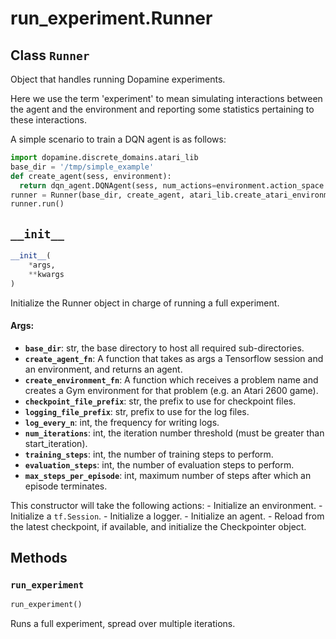 <div itemscope itemtype="http://developers.google.com/ReferenceObject">
<meta itemprop="name" content="run_experiment.Runner" />
<meta itemprop="path" content="Stable" />
<meta itemprop="property" content="__init__"/>
<meta itemprop="property" content="run_experiment"/>
</div>

# run_experiment.Runner

## Class `Runner`

Object that handles running Dopamine experiments.

Here we use the term 'experiment' to mean simulating interactions between the
agent and the environment and reporting some statistics pertaining to these
interactions.

A simple scenario to train a DQN agent is as follows:

```python
import dopamine.discrete_domains.atari_lib
base_dir = '/tmp/simple_example'
def create_agent(sess, environment):
  return dqn_agent.DQNAgent(sess, num_actions=environment.action_space.n)
runner = Runner(base_dir, create_agent, atari_lib.create_atari_environment)
runner.run()
```

<h2 id="__init__"><code>__init__</code></h2>

```python
__init__(
    *args,
    **kwargs
)
```

Initialize the Runner object in charge of running a full experiment.

#### Args:

*   <b>`base_dir`</b>: str, the base directory to host all required
    sub-directories.
*   <b>`create_agent_fn`</b>: A function that takes as args a Tensorflow session
    and an environment, and returns an agent.
*   <b>`create_environment_fn`</b>: A function which receives a problem name and
    creates a Gym environment for that problem (e.g. an Atari 2600 game).
*   <b>`checkpoint_file_prefix`</b>: str, the prefix to use for checkpoint
    files.
*   <b>`logging_file_prefix`</b>: str, prefix to use for the log files.
*   <b>`log_every_n`</b>: int, the frequency for writing logs.
*   <b>`num_iterations`</b>: int, the iteration number threshold (must be
    greater than start_iteration).
*   <b>`training_steps`</b>: int, the number of training steps to perform.
*   <b>`evaluation_steps`</b>: int, the number of evaluation steps to perform.
*   <b>`max_steps_per_episode`</b>: int, maximum number of steps after which an
    episode terminates.

This constructor will take the following actions: - Initialize an environment. -
Initialize a `tf.Session`. - Initialize a logger. - Initialize an agent. -
Reload from the latest checkpoint, if available, and initialize the Checkpointer
object.

## Methods

<h3 id="run_experiment"><code>run_experiment</code></h3>

```python
run_experiment()
```

Runs a full experiment, spread over multiple iterations.
